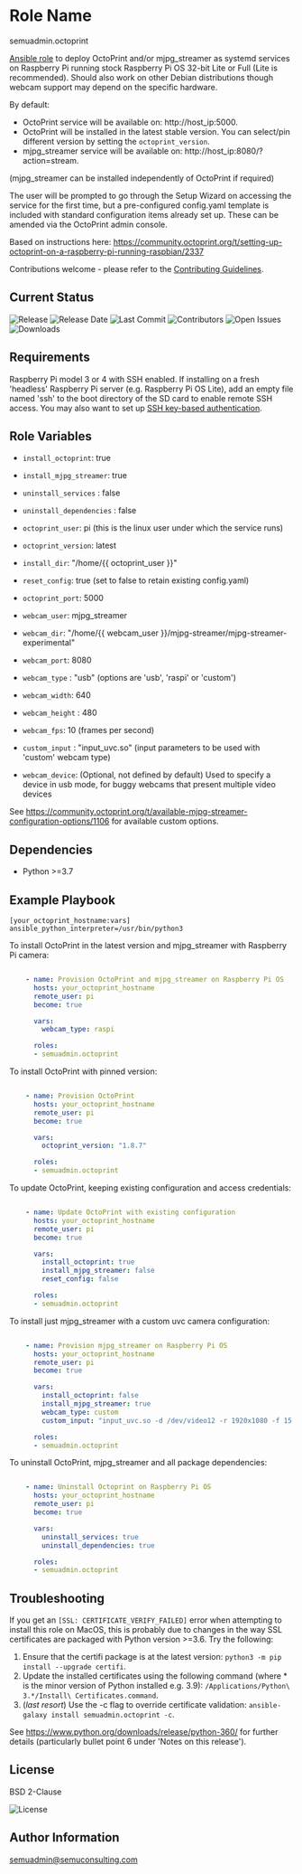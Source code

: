 Role Name
=========

semuadmin.octoprint

[Ansible role](https://galaxy.ansible.com/semuadmin/octoprint) to deploy OctoPrint and/or mjpg_streamer as systemd services on Raspberry Pi
running stock Raspberry Pi OS 32-bit Lite or Full (Lite is recommended). Should also work
on other Debian distributions though webcam support may depend on the specific hardware.

By default:

- OctoPrint service will be available on: http://host_ip:5000.
- OctoPrint will be installed in the latest stable version. You can select/pin different version
  by setting the `octoprint_version`.
- mjpg_streamer service will be available on: http://host_ip:8080/?action=stream.

(mjpg_streamer can be installed independently of OctoPrint if required)

The user will be prompted to go through the Setup Wizard on accessing the service for the
first time, but a pre-configured config.yaml template is included with standard configuration
items already set up. These can be amended via the OctoPrint admin console.

Based on instructions here:
https://community.octoprint.org/t/setting-up-octoprint-on-a-raspberry-pi-running-raspbian/2337

Contributions welcome - please refer to the [Contributing Guidelines](https://github.com/semuconsulting/ansible_octoprint/blob/master/CONTRIBUTING.md).

Current Status
--------------

![Release](https://img.shields.io/github/v/release/semuconsulting/semuadmin.octoprint)
![Release Date](https://img.shields.io/github/release-date/semuconsulting/semuadmin.octoprint)
![Last Commit](https://img.shields.io/github/last-commit/semuconsulting/semuadmin.octoprint)
![Contributors](https://img.shields.io/github/contributors/semuconsulting/semuadmin.octoprint.svg)
![Open Issues](https://img.shields.io/github/issues-raw/semuconsulting/semuadmin.octoprint)
![Downloads](https://img.shields.io/ansible/role/d/42560)

Requirements
------------

Raspberry Pi model 3 or 4 with SSH enabled. If installing on a fresh 'headless' Raspberry
Pi server (e.g. Raspberry Pi OS Lite), add an empty file named 'ssh' to the boot directory
of the SD card to enable remote SSH access. You may also want to set up [SSH key-based
authentication](https://www.raspberrypi.org/documentation/remote-access/ssh/passwordless.md).

Role Variables
--------------

- `install_octoprint`: true
- `install_mjpg_streamer`: true
- `uninstall_services` : false
- `uninstall_dependencies` : false
- `octoprint_user`: pi (this is the linux user under which the service runs)
- `octoprint_version`: latest
- `install_dir`: "/home/{{ octoprint_user }}"
- `reset_config`: true (set to false to retain existing config.yaml)
- `octoprint_port`: 5000

- `webcam_user`: mjpg_streamer
- `webcam_dir`: "/home/{{ webcam_user }}/mjpg-streamer/mjpg-streamer-experimental"
- `webcam_port`: 8080
- `webcam_type` : "usb" (options are 'usb', 'raspi' or 'custom')
- `webcam_width`: 640
- `webcam_height` : 480
- `webcam_fps`: 10 (frames per second)
- `custom_input` : "input_uvc.so" (input parameters to be used with 'custom' webcam type)
- `webcam_device`: (Optional, not defined by default) Used to specify a device in usb mode, for buggy webcams that present multiple video devices

See https://community.octoprint.org/t/available-mjpg-streamer-configuration-options/1106
for available custom options.

Dependencies
------------

- Python >=3.7

Example Playbook
----------------

```
[your_octoprint_hostname:vars]
ansible_python_interpreter=/usr/bin/python3
```

To install OctoPrint in the latest version and mjpg_streamer with Raspberry Pi camera:

```yaml

    - name: Provision OctoPrint and mjpg_streamer on Raspberry Pi OS
      hosts: your_octoprint_hostname
      remote_user: pi
      become: true

      vars:
        webcam_type: raspi

      roles:
      - semuadmin.octoprint
```

To install OctoPrint with pinned version:

```yaml

    - name: Provision OctoPrint
      hosts: your_octoprint_hostname
      remote_user: pi
      become: true

      vars:
        octoprint_version: "1.8.7"

      roles:
      - semuadmin.octoprint
```

To update OctoPrint, keeping existing configuration and access credentials:

```yaml

    - name: Update OctoPrint with existing configuration
      hosts: your_octoprint_hostname
      remote_user: pi
      become: true

      vars:
        install_octoprint: true
        install_mjpg_streamer: false
        reset_config: false

      roles:
      - semuadmin.octoprint
```

To install just mjpg_streamer with a custom uvc camera configuration:

```yaml

    - name: Provision mjpg_streamer on Raspberry Pi OS
      hosts: your_octoprint_hostname
      remote_user: pi
      become: true

      vars:
        install_octoprint: false
        install_mjpg_streamer: true
        webcam_type: custom
        custom_input: "input_uvc.so -d /dev/video12 -r 1920x1080 -f 15 -q 50"

      roles:
      - semuadmin.octoprint
```

To uninstall OctoPrint, mjpg_streamer and all package dependencies:

```yaml

    - name: Uninstall Octoprint on Raspberry Pi OS
      hosts: your_octoprint_hostname
      remote_user: pi
      become: true

      vars:
        uninstall_services: true
        uninstall_dependencies: true

      roles:
      - semuadmin.octoprint
```

Troubleshooting
---------------

If you get an `[SSL: CERTIFICATE_VERIFY_FAILED]` error when attempting to install this
role on MacOS, this is probably due to changes in the way SSL certificates are packaged
with Python version >=3.6. Try the following:

1. Ensure that the certifi package is at the latest version: `python3 -m pip install --upgrade certifi`.
2. Update the installed certificates using the following command 
(where * is the minor version of Python installed e.g. 3.9):
`/Applications/Python\ 3.*/Install\ Certificates.command`.
3. (*last resort*) Use the -c flag to override certificate validation: `ansible-galaxy install semuadmin.octoprint -c`.

See https://www.python.org/downloads/release/python-360/ for further details (particularly
bullet point 6 under 'Notes on this release').

License
-------

BSD 2-Clause

![License](https://img.shields.io/github/license/semuconsulting/ansible_octoprint)

Author Information
------------------

semuadmin@semuconsulting.com
